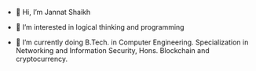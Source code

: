 - 👋 Hi, I’m Jannat Shaikh

- 👀 I’m interested in logical thinking and programming

- 🌱 I’m currently doing B.Tech. in Computer Engineering. Specialization in Networking and Information Security, Hons. Blockchain and cryptocurrency.

<!---
jannatsk44/jannatsk44 is a ✨ special ✨ repository because its `README.md` (this file) appears on your GitHub profile.
You can click the Preview link to take a look at your changes.
--->
